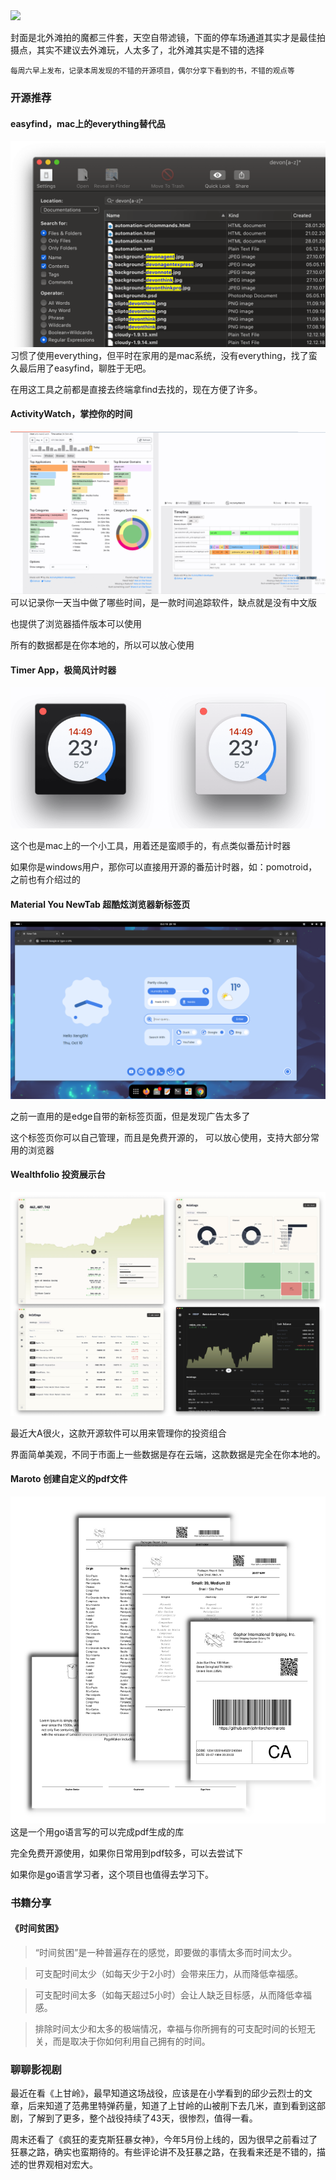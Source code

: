 <img src="https://img.picui.cn/free/2024/10/17/67106f997f3fb.jpg" width="800" />

封面是北外滩拍的魔都三件套，天空自带滤镜，下面的停车场通道其实才是最佳拍摄点，其实不建议去外滩玩，人太多了，北外滩其实是不错的选择

<small>每周六早上发布，记录本周发现的不错的开源项目，偶尔分享下看到的书，不错的观点等</small>  

### 开源推荐

#### easyfind，mac上的everything替代品
![](./01/5.png)
习惯了使用everything，但平时在家用的是mac系统，没有everything，找了蛮久最后用了easyfind，聊胜于无吧。

在用这工具之前都是直接去终端拿find去找的，现在方便了许多。

#### ActivityWatch，掌控你的时间
![](./01/4.png)
可以记录你一天当中做了哪些时间，是一款时间追踪软件，缺点就是没有中文版

也提供了浏览器插件版本可以使用

所有的数据都是在你本地的，所以可以放心使用

#### Timer App，极简风计时器
![](./01/6.png)

这个也是mac上的一个小工具，用着还是蛮顺手的，有点类似番茄计时器

如果你是windows用户，那你可以直接用开源的番茄计时器，如：pomotroid，之前也有介绍过的

#### Material You NewTab 超酷炫浏览器新标签页
![](./01/3.png)

之前一直用的是edge自带的新标签页面，但是发现广告太多了

这个标签页你可以自己管理，而且是免费开源的， 可以放心使用，支持大部分常用的浏览器

#### Wealthfolio 投资展示台
![](./01/1.png)

最近大A很火，这款开源软件可以用来管理你的投资组合

界面简单美观，不同于市面上一些数据是存在云端，这款数据是完全在你本地的。

#### Maroto 创建自定义的pdf文件
![](./01/2.png)
这是一个用go语言写的可以完成pdf生成的库

完全免费开源使用，如果你日常用到pdf较多，可以去尝试下

如果你是go语言学习者，这个项目也值得去学习下。
### 书籍分享

#### 《时间贫困》

> “时间贫困”是一种普遍存在的感觉，即要做的事情太多而时间太少。 

> 可支配时间太少（如每天少于2小时）会带来压力，从而降低幸福感。 

> 可支配时间太多（如每天超过5小时）会让人缺乏目标感，从而降低幸福感。 

> 排除时间太少和太多的极端情况，幸福与你所拥有的可支配时间的长短无关，而是取决于你如何利用自己拥有的时间。

### 聊聊影视剧

最近在看《上甘岭》，最早知道这场战役，应该是在小学看到的邱少云烈士的文章，后来知道了范弗里特弹药量，知道了上甘岭的山被削下去几米，直到看到这部剧，了解到了更多，整个战役持续了43天，很惨烈，值得一看。

周末还看了《疯狂的麦克斯狂暴女神》，今年5月份上线的，因为很早之前看过了狂暴之路，确实也蛮期待的。有些评论讲不及狂暴之路，在我看来还是不错的，描述的世界观相对宏大。

